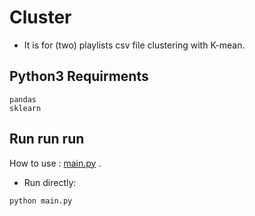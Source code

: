 # Cluster

* It is for (two) playlists csv file clustering with K-mean.

## Python3 Requirments
```
pandas
sklearn
```

## Run run run
How to use : [main.py](./main.py) .

* Run directly: 
```
python main.py
```


